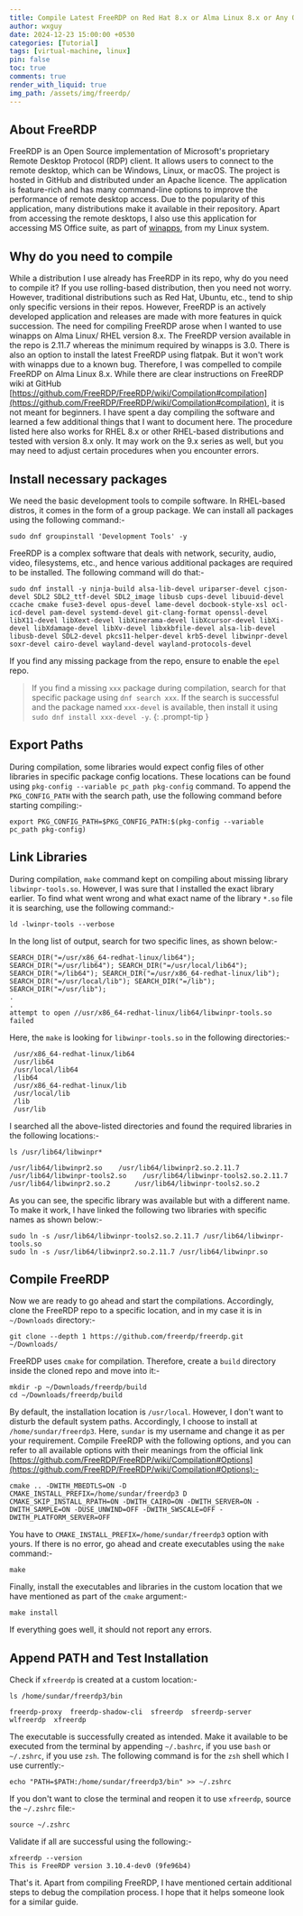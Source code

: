 ```yaml
---
title: Compile Latest FreeRDP on Red Hat 8.x or Alma Linux 8.x or Any Other RHEL Based Distros
author: wxguy
date: 2024-12-23 15:00:00 +0530
categories: [Tutorial]
tags: [virtual-machine, linux]
pin: false
toc: true
comments: true
render_with_liquid: true
img_path: /assets/img/freerdp/
---
```


## About FreeRDP

FreeRDP is an Open Source implementation of Microsoft's proprietary Remote Desktop Protocol (RDP) client. It allows users to connect to the remote desktop, which can be Windows, Linux, or macOS. The project is hosted in GitHub and distributed under an Apache licence. The application is feature-rich and has many command-line options to improve the performance of remote desktop access. Due to the popularity of this application, many distributions make it available in their repository. Apart from accessing the remote desktops, I also use this application for accessing MS Office suite, as part of [winapps](https://github.com/winapps-org/winapps),  from my Linux system.


## Why do you need to compile

While a distribution I use already has FreeRDP in its repo, why do you need to compile it? If you use rolling-based distribution, then you need not worry. However, traditional distributions such as Red Hat, Ubuntu, etc., tend to ship only specific versions in their repos. However, FreeRDP is an actively developed application and releases are made with more features in quick succession. The need for compiling FreeRDP arose when I wanted to use winapps on Alma Linux/ RHEL version 8.x. The FreeRDP version available in the repo is 2.11.7 whereas the minimum required by winapps is 3.0. There is also an option to install the latest FreeRDP using flatpak. But it won't work with winapps due to a known bug. Therefore, I was compelled to compile FreeRDP on Alma Linux 8.x. While there are clear instructions on FreeRDP wiki at GitHub [https://github.com/FreeRDP/FreeRDP/wiki/Compilation#compilation](https://github.com/FreeRDP/FreeRDP/wiki/Compilation#compilation), it is not meant for beginners. I have spent a day compiling the software and learned a few additional things that I want to document here. The procedure listed here also works for RHEL 8.x or other RHEL-based distributions and tested with version 8.x only. It may work on the 9.x series as well, but you may need to adjust certain procedures when you encounter errors.

## Install necessary packages

We need the basic development tools to compile software. In RHEL-based distros, it comes in the form of a group package. We can install all packages using the following command:-

```shell
sudo dnf groupinstall 'Development Tools' -y
```
 
FreeRDP is a complex software that deals with network, security, audio, video, filesystems, etc., and hence various additional packages are required to be installed. The following command will do that:-

```shell
sudo dnf install -y ninja-build alsa-lib-devel uriparser-devel cjson-devel SDL2 SDL2_ttf-devel SDL2_image libusb cups-devel libuuid-devel ccache cmake fuse3-devel opus-devel lame-devel docbook-style-xsl ocl-icd-devel pam-devel systemd-devel git-clang-format openssl-devel libX11-devel libXext-devel libXinerama-devel libXcursor-devel libXi-devel libXdamage-devel libXv-devel libxkbfile-devel alsa-lib-devel libusb-devel SDL2-devel pkcs11-helper-devel krb5-devel libwinpr-devel soxr-devel cairo-devel wayland-devel wayland-protocols-devel
```

If you find any missing package from the repo, ensure to enable the `epel` repo.

> If you find a missing `xxx` package during compilation, search for that specific package using `dnf search xxx`. If the search is successful and the package named `xxx-devel` is available, then install it using `sudo dnf install xxx-devel -y`.
{: .prompt-tip }

## Export Paths

During compilation, some libraries would expect config files of other libraries in specific package config locations. These locations can be found using `pkg-config --variable pc_path pkg-config` command. To append the `PKG_CONFIG_PATH` with the search path, use the following command before starting compiling:-

```shell
export PKG_CONFIG_PATH=$PKG_CONFIG_PATH:$(pkg-config --variable pc_path pkg-config)
```

## Link Libraries

During compilation, `make` command kept on compiling about missing library `libwinpr-tools.so`. However, I was sure that I installed the exact library earlier. To find what went wrong and what exact name of the library `*.so` file it is searching, use the following command:- 

```shell
ld -lwinpr-tools --verbose  
```

In the long list of output, search for two specific lines, as shown below:-

```shell
SEARCH_DIR("=/usr/x86_64-redhat-linux/lib64"); SEARCH_DIR("=/usr/lib64"); SEARCH_DIR("=/usr/local/lib64"); SEARCH_DIR("=/lib64"); SEARCH_DIR("=/usr/x86_64-redhat-linux/lib"); SEARCH_DIR("=/usr/local/lib"); SEARCH_DIR("=/lib"); SEARCH_DIR("=/usr/lib");
.
.
attempt to open //usr/x86_64-redhat-linux/lib64/libwinpr-tools.so failed
```

Here, the `make` is looking for `libwinpr-tools.so` in the following directories:-

```shell
 /usr/x86_64-redhat-linux/lib64
 /usr/lib64
 /usr/local/lib64
 /lib64
 /usr/x86_64-redhat-linux/lib
 /usr/local/lib
 /lib
 /usr/lib
```

I searched all the above-listed directories and found the required libraries in the following locations:-

```shell
ls /usr/lib64/libwinpr*                                                                                                          

/usr/lib64/libwinpr2.so    /usr/lib64/libwinpr2.so.2.11.7  /usr/lib64/libwinpr-tools2.so    /usr/lib64/libwinpr-tools2.so.2.11.7
/usr/lib64/libwinpr2.so.2      /usr/lib64/libwinpr-tools2.so.2  
```

As you can see, the specific library was available but with a different name. To make it work, I have linked the following two libraries with specific names as shown below:-

```shell
sudo ln -s /usr/lib64/libwinpr-tools2.so.2.11.7 /usr/lib64/libwinpr-tools.so
sudo ln -s /usr/lib64/libwinpr2.so.2.11.7 /usr/lib64/libwinpr.so
```

## Compile FreeRDP

Now we are ready to go ahead and start the compilations. Accordingly, clone the FreeRDP repo to a specific location, and in my case it is in `~/Downloads` directory:-

```shell
git clone --depth 1 https://github.com/freerdp/freerdp.git ~/Downloads/
```

FreeRDP uses `cmake` for compilation. Therefore, create a `build` directory inside the cloned repo and move into it:-

```shell
mkdir -p ~/Downloads/freerdp/build
cd ~/Downloads/freerdp/build
```

By default, the installation location is `/usr/local`. However, I don't want to disturb the default system paths. Accordingly, I choose to install at `/home/sundar/freerdp3`. Here, `sundar` is my username and change it as per your requirement. Compile FreeRDP with the following options, and you can refer to all available options with their meanings from the official link [https://github.com/FreeRDP/FreeRDP/wiki/Compilation#Options](https://github.com/FreeRDP/FreeRDP/wiki/Compilation#Options):-

```shell
cmake .. -DWITH_MBEDTLS=ON -D CMAKE_INSTALL_PREFIX=/home/sundar/freerdp3 D CMAKE_SKIP_INSTALL_RPATH=ON -DWITH_CAIRO=ON -DWITH_SERVER=ON -DWITH_SAMPLE=ON -DUSE_UNWIND=OFF -DWITH_SWSCALE=OFF -DWITH_PLATFORM_SERVER=OFF
```

You have to `CMAKE_INSTALL_PREFIX=/home/sundar/freerdp3` option with yours. If there is no error, go ahead and create executables using the `make` command:-

```shell
make
```

Finally, install the executables and libraries in the custom location that we have mentioned as part of the `cmake` argument:-

```shell
make install
```

If everything goes well, it should not report any errors.

## Append PATH and Test Installation

Check if `xfreerdp` is created at a custom location:-

```shell
ls /home/sundar/freerdp3/bin

freerdp-proxy  freerdp-shadow-cli  sfreerdp  sfreerdp-server  wlfreerdp  xfreerdp
```

The executable is successfully created as intended. Make it available to be executed from the terminal by appending `~/.bashrc`, if you use `bash`  or `~/.zshrc`, if you use `zsh`. The following command is for the `zsh` shell which I use currently:-

```shell
echo "PATH=$PATH:/home/sundar/freerdp3/bin" >> ~/.zshrc
```

If you don't want to close the terminal and reopen it to use `xfreerdp`, source the `~/.zshrc` file:-

```shell
source ~/.zshrc
```

Validate if all are successful using the following:-

```shell
xfreerdp --version
This is FreeRDP version 3.10.4-dev0 (9fe96b4)
```

That's it. Apart from compiling FreeRDP, I have mentioned certain additional steps to debug the compilation process. I hope that it helps someone look for a similar guide.

